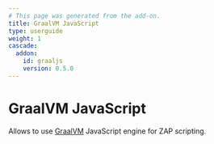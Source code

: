 ```yaml
---
# This page was generated from the add-on.
title: GraalVM JavaScript
type: userguide
weight: 1
cascade:
  addon:
    id: graaljs
    version: 0.5.0
---
```


# GraalVM JavaScript

Allows to use [GraalVM](https://www.graalvm.org/) JavaScript engine for ZAP scripting.
